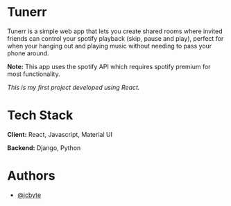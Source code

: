 # Tunerr

Tunerr is a simple web app that lets you create shared rooms where invited friends can control your spotify playback (skip, pause and play), perfect for when your hanging out and playing music without needing to pass your phone around.

**Note:** This app uses the spotify API which requires spotify premium for most functionality.

_This is my first project developed using React._

# Tech Stack

**Client:** React, Javascript, Material UI

**Backend:** Django, Python

# Authors

- [@jcbyte](https://github.com/jcbyte)
